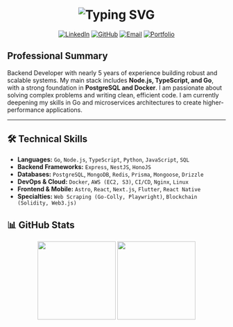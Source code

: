 <h1 align="center">
  <img src="https://readme-typing-svg.herokuapp.com?font=JetBrains+Mono&size=24&duration=3000&pause=1000&color=00FF41&center=true&vCenter=true&width=435&lines=Francisco+Banquez;Backend+Developer;Go+%7C+Node.js+%7C+Docker" alt="Typing SVG" />
</h1>

<p align="center">
  <a href="https://linkedin.com/in/franciscobanquez" target="_blank"><img src="https://img.shields.io/badge/LinkedIn-0077B5?style=for-the-badge&logo=linkedin&logoColor=white" alt="LinkedIn"></a>
  <a href="https://github.com/iscodev0" target="_blank"><img src="https://img.shields.io/badge/GitHub-181717?style=for-the-badge&logo=github&logoColor=white" alt="GitHub"></a>
  <a href="mailto:isco@iscodev.com"><img src="https://img.shields.io/badge/Email-7828C8?style=for-the-badge&logo=gmail&logoColor=white" alt="Email"></a>
  <a href="https://iscodev.com" target="_blank"><img src="https://img.shields.io/badge/Portfolio-000000?style=for-the-badge&logo=About.me&logoColor=white" alt="Portfolio"></a>
</p>

## Professional Summary

Backend Developer with nearly 5 years of experience building robust and scalable systems. My main stack includes **Node.js, TypeScript, and Go**, with a strong foundation in **PostgreSQL and Docker**. I am passionate about solving complex problems and writing clean, efficient code. I am currently deepening my skills in Go and microservices architectures to create higher-performance applications.

---

## 🛠️ Technical Skills

-   **Languages:** `Go`, `Node.js`, `TypeScript`, `Python`, `JavaScript`, `SQL`
-   **Backend Frameworks:** `Express`, `NestJS`, `HonoJS`
-   **Databases:** `PostgreSQL`, `MongoDB`, `Redis`, `Prisma`, `Mongoose`, `Drizzle`
-   **DevOps & Cloud:** `Docker`, `AWS (EC2, S3)`, `CI/CD`, `Nginx`, `Linux`
-   **Frontend & Mobile:** `Astro`, `React`, `Next.js`, `Flutter`, `React Native`
-   **Specialties:** `Web Scraping (Go-Colly, Playwright)`, `Blockchain (Solidity, Web3.js)`


## 📊 GitHub Stats

<p align="center">
  <img height="180em" src="https://github-readme-stats.vercel.app/api?username=iscodev0&show_icons=true&theme=radical&include_all_commits=true&count_private=true&bg_color=0d1117&title_color=00ff41&text_color=ffffff&icon_color=00ff41&border_color=00ff41"/>
  <img height="180em" src="https://github-readme-stats.vercel.app/api/top-langs/?username=iscodev0&layout=compact&langs_count=7&theme=radical&bg_color=0d1117&title_color=00ff41&text_color=ffffff&border_color=00ff41"/>
</p>
